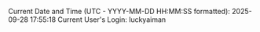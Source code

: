 Current Date and Time (UTC - YYYY-MM-DD HH:MM:SS formatted): 2025-09-28 17:55:18
Current User's Login: luckyaiman
